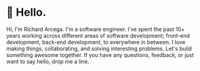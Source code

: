 # 👋 Hello.

Hi, I'm Richard Arcega. I'm a software engineer.
I’ve spent the past 10+ years working across different areas of software development; front-end development, back-end development, to everywhere in between. 
I love making things, collaborating, and solving interesting problems.
Let's build something awesome together. 
If you have any questions, feedback, or just want to say hello, drop me a line.

